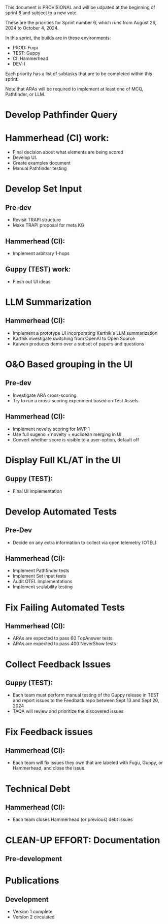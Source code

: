 This document is PROVISIONAL and will be udpated at the beginning of sprint 6 and subject to a new vote.

These are the priorities for Sprint number 6, which runs from August 26, 2024 to October 4, 2024. 

In this sprint, the builds are in these environments: 

- PROD: Fugu
- TEST: Guppy 
- CI: Hammerhead
- DEV: I

Each priority has a list of subtasks that are to be completed within this sprint.

Note that ARAs will be required to implement at least one of MCQ, Pathfinder, or LLM.

# Develop Pathfinder Query
# Hammerhead (CI) work:
- Final decision about what elements are being scored
- Develop UI.
- Create examples document
- Manual Pathfinder testing 

# Develop Set Input
## Pre-dev
- Revisit TRAPI structure
- Make TRAPI proposal for meta KG
## Hammerhead (CI):
- Implement arbitrary 1-hops
## Guppy (TEST) work:
- Flesh out UI ideas

# LLM Summarization 
## Hammerhead (CI):
- Implement a prototype UI incorporating Karthik's LLM summarization
- Karthik investigate switching from OpenAI to Open Source
- Kaiwen produces demo over a subset of papers and questions

# O&O Based grouping in the UI 
## Pre-dev
- Investigate ARA cross-scoring. 
- Try to run a cross-scoring experiment based on Test Assets.
## Hammerhead (CI):
- Implement novelty scoring for MVP 1
- Use full sugeno + novelty + euclidean merging in UI
- Convert whether score is visible to a user-option, default off

# Display Full KL/AT in the UI
## Guppy (TEST):
- Final UI implementation

# Develop Automated Tests
## Pre-Dev
- Decide on any extra information to collect via open telemetry (OTEL)
## Hammerhead (CI):
- Implement Pathfinder tests
- Implement Set input tests
- Audit OTEL implementations
- Implement scalability testing

# Fix Failing Automated Tests
## Hammerhead (CI):
- ARAs are expected to pass 60 TopAnswer tests
- ARAs are expected to pass 400 NeverShow tests

# Collect Feedback Issues
## Guppy (TEST):
- Each team must perform manual testing of the Guppy release in TEST and report issues to the Feedback repo
between Sept 13 and Sept 20, 2024
- TAQA will review and prioritize the discovered issues

# Fix Feedback issues
## Hammerhead (CI):
- Each team will fix issues they own that are labeled with Fugu, Guppy, or Hammerhead, and close the issue.

# Technical Debt
## Hammerhead (CI): 
-  Each team closes Hammerhead (or previous) debt issues

# CLEAN-UP EFFORT: Documentation 
## Pre-development

# Publications
## Development
- Version 1 complete
- Version 2 circulated
